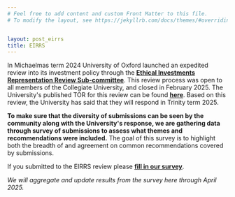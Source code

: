 ```yaml
---
# Feel free to add content and custom Front Matter to this file.
# To modify the layout, see https://jekyllrb.com/docs/themes/#overriding-theme-defaults


layout: post_eirrs
title: EIRRS
---
```



In Michaelmas term 2024 University of Oxford launched an expedited review into its investment policy through the **[Ethical Investments Representation Review Sub-committee](https://governance.admin.ox.ac.uk/ethical-investment-representations-review-subcommittee/ethical-investments-review)**. This review process was open to all members of the Collegiate University, and closed in February 2025. The University's published TOR for this review can be found **[here](https://unioxfordnexus.sharepoint.com/sites/ADMN-UASMosaicDocumentHub/Governance/Forms/AllItems.aspx?id=%2Fsites%2FADMN%2DUASMosaicDocumentHub%2FGovernance%2FEIRRS%20Review%20%2D%20terms%20of%20reference%2Epdf&parent=%2Fsites%2FADMN%2DUASMosaicDocumentHub%2FGovernance)**. Based on this review, the University has said that they will respond in Trinity term 2025. 

**To make sure that the diversity of submissions can be seen by the community along with the University's response, we are gathering data through survey of submissions to assess what themes and recommendations were included.** The goal of this survey is to highlight both the breadth of and agreement on common recommendations covered by submissions. 

If you submitted to the EIRRS review please **[fill in our survey](https://docs.google.com/forms/d/e/1FAIpQLScmF-eOSWLNn_GmzQIid9JRscORFrBDCE_omxnFYt8-yKDxfw/viewform?usp=sharing)**.

*We will aggregate and update results from the survey here through April 2025.*
